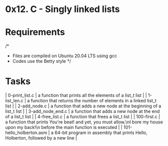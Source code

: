# 0x12. C - Singly linked lists

# Requirements
/*
* Files are compiled on Ubuntu 20.04 LTS using gcc
* Codes use the Betty style
*/

# Tasks
| 0-print_list.c |  a function that prints all the elements of a list_t list |
| 1-list_len.c | a function that returns the number of elements in a linked list_t list |
| 2-add_node.c | a function that adds a new node at the beginning of a list_t list |
| 3-add_node_end.c | a function that adds a new node at the end of a list_t list |
| 4-free_list.c | a function that frees a list_t list |
| 100-first.c | a function that prints You're beat! and yet, you must allow,\nI bore my house upon my back!\n before the main function is executed |
| 101-hello_holberton.asm | a 64-bit program in assembly that prints Hello, Holberton, followed by a new line |
